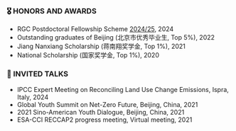 ### 🎖 HONORS AND AWARDS
- RGC Postdoctoral Fellowship Scheme [2024/25](https://www.ugc.edu.hk/eng/rgc/funding_opport/pdfs/index.html), 2024
- Outstanding graduates of Beijing (北京市优秀毕业生, Top 5%), 2022
- Jiang Nanxiang Scholarship (蒋南翔奖学金, Top 1%), 2021
- National Scholarship (国家奖学金, Top 1%), 2020

### 💬 INVITED TALKS
- IPCC Expert Meeting on Reconciling Land Use Change Emissions, Ispra, Italy, 2024
- Global Youth Summit on Net-Zero Future, Beijing, China, 2021
- 2021 Sino-American Youth Dialogue, Beijing, China, 2021
- ESA-CCI RECCAP2 progress meeting, Virtual meeting, 2021